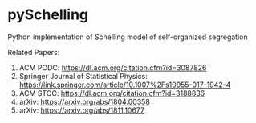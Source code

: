 # pySchelling
Python implementation of Schelling model of self-organized segregation

Related Papers:
1. ACM PODC: https://dl.acm.org/citation.cfm?id=3087826
2. Springer Journal of Statistical Physics: https://link.springer.com/article/10.1007%2Fs10955-017-1942-4
3. ACM STOC: https://dl.acm.org/citation.cfm?id=3188836
4. arXiv: https://arxiv.org/abs/1804.00358
5. arXiv: https://arxiv.org/abs/1811.10677
